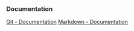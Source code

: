 ### Documentation
[Git - Documentation](https://git-scm.com/doc)
[Markdown - Documentation](https://guides.github.com/features/mastering-markdown) 

